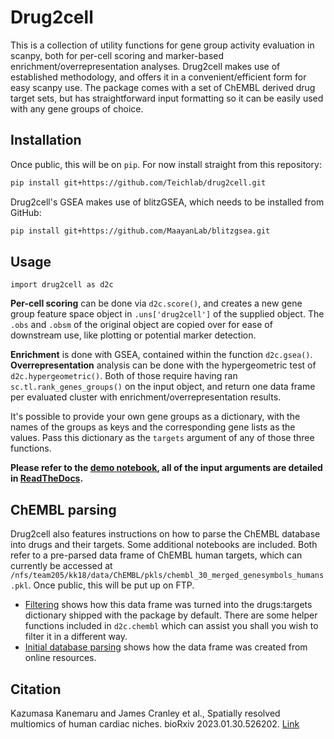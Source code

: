 # Drug2cell

This is a collection of utility functions for gene group activity evaluation in scanpy, both for per-cell scoring and marker-based enrichment/overrepresentation analyses. Drug2cell makes use of established methodology, and offers it in a convenient/efficient form for easy scanpy use. The package comes with a set of ChEMBL derived drug target sets, but has straightforward input formatting so it can be easily used with any gene groups of choice.

## Installation

Once public, this will be on `pip`. For now install straight from this repository:

```bash
pip install git+https://github.com/Teichlab/drug2cell.git
```

Drug2cell's GSEA makes use of blitzGSEA, which needs to be installed from GitHub:

```bash
pip install git+https://github.com/MaayanLab/blitzgsea.git
```

## Usage

```python3
import drug2cell as d2c
```

**Per-cell scoring** can be done via `d2c.score()`, and creates a new gene group feature space object in `.uns['drug2cell']` of the supplied object. The `.obs` and `.obsm` of the original object are copied over for ease of downstream use, like plotting or potential marker detection.

**Enrichment** is done with GSEA, contained within the function `d2c.gsea()`. **Overrepresentation** analysis can be done with the hypergeometric test of `d2c.hypergeometric()`. Both of those require having ran `sc.tl.rank_genes_groups()` on the input object, and return one data frame per evaluated cluster with enrichment/overrepresentation results.

It's possible to provide your own gene groups as a dictionary, with the names of the groups as keys and the corresponding gene lists as the values. Pass this dictionary as the `targets` argument of any of those three functions.

**Please refer to the [demo notebook](notebooks/demo.ipynb), all of the input arguments are detailed in [ReadTheDocs](https://drug2cell.readthedocs.io/en/latest/).**

## ChEMBL parsing

Drug2cell also features instructions on how to parse the ChEMBL database into drugs and their targets. Some additional notebooks are included. Both refer to a pre-parsed data frame of ChEMBL human targets, which can currently be accessed at `/nfs/team205/kk18/data/ChEMBL/pkls/chembl_30_merged_genesymbols_humans.pkl`. Once public, this will be put up on FTP.
 - [Filtering](notebooks/chembl/filtering.ipynb) shows how this data frame was turned into the drugs:targets dictionary shipped with the package by default. There are some helper functions included in `d2c.chembl` which can assist you shall you wish to filter it in a different way.
 - [Initial database parsing](notebooks/chembl/initial_database_parsing.ipynb) shows how the data frame was created from online resources.
 
## Citation
Kazumasa Kanemaru and James Cranley et al., Spatially resolved multiomics of human cardiac niches. bioRxiv 2023.01.30.526202. [Link](https://www.biorxiv.org/content/10.1101/2023.01.30.526202v1)
